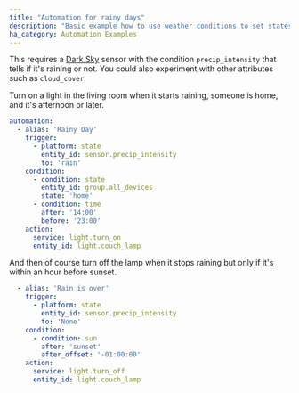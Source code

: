 ```yaml
---
title: "Automation for rainy days"
description: "Basic example how to use weather conditions to set states"
ha_category: Automation Examples
---
```


This requires a [Dark Sky](/integrations/darksky) sensor with the condition `precip_intensity` that tells if it's raining or not. You could also experiment with other attributes such as `cloud_cover`.

Turn on a light in the living room when it starts raining, someone is home, and it's afternoon or later.

```yaml
automation:
  - alias: 'Rainy Day'
    trigger:
      - platform: state
        entity_id: sensor.precip_intensity
        to: 'rain'
    condition:
      - condition: state
        entity_id: group.all_devices
        state: 'home'
      - condition: time
        after: '14:00'
        before: '23:00'
    action:
      service: light.turn_on
      entity_id: light.couch_lamp
```

And then of course turn off the lamp when it stops raining but only if it's within an hour before sunset.

```yaml
  - alias: 'Rain is over'
    trigger:
      - platform: state
        entity_id: sensor.precip_intensity
        to: 'None'
    condition:
      - condition: sun
        after: 'sunset'
        after_offset: '-01:00:00'
    action:
      service: light.turn_off
      entity_id: light.couch_lamp
```

